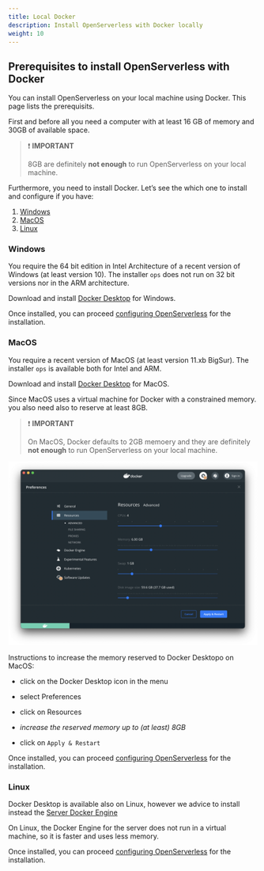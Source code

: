 ```yaml
---
title: Local Docker
description: Install OpenServerless with Docker locally
weight: 10
---
```

## Prerequisites to install OpenServerless with Docker

You can install OpenServerless on your local machine using Docker. This
page lists the prerequisits.

First and before all you need a computer with at least 16 GB of memory
and 30GB of available space.

> ❗ **IMPORTANT**
>
> 8GB are definitely **not enough** to run OpenServerless on your local
machine.

Furthermore, you need to install Docker. Let’s see the which one to
install and configure if you have:

1. [Windows](#windows)
2. [MacOS](#macos)
3. [Linux](#linux)

### Windows

You require the 64 bit edition in Intel Architecture of a recent version
of Windows (at least version 10). The installer `ops` does not run on 32
bit versions nor in the ARM architecture.

Download and install [Docker
Desktop](https://www.docker.com/products/docker-desktop/) for Windows.

Once installed, you can proceed
[configuring OpenServerless](/docs/installation/configure/) for the
installation.

### MacOS

You require a recent version of MacOS (at least version 11.xb BigSur).
The installer `ops` is available both for Intel and ARM.

Download and install [Docker
Desktop](https://www.docker.com/products/docker-desktop/) for MacOS.

Since MacOS uses a virtual machine for Docker with a constrained memory.
you also need also to reserve at least 8GB.

> ❗ **IMPORTANT**
>
> On MacOS, Docker defaults to 2GB memoery and they are definitely **not enough** to run
OpenServerless on your local machine.

![](/docs/installation/images/install_docker_desktop.png)

Instructions to increase the memory reserved to Docker Desktopo on
MacOS:

- click on the Docker Desktop icon in the menu

- select Preferences

- click on Resources

- *increase the reserved memory up to (at least) 8GB*

- click on `Apply & Restart`

Once installed, you can proceed
[configuring OpenServerless](/docs/installation/configure/) for the installation.

### Linux

Docker Desktop is available also on Linux, however we advice to install
instead the [Server Docker
Engine](https://docs.docker.com/engine/install/#server)

On Linux, the Docker Engine for the server does not run in a virtual
machine, so it is faster and uses less memory.

Once installed, you can proceed
[configuring OpenServerless](/docs/installation/configure/) for the installation.
